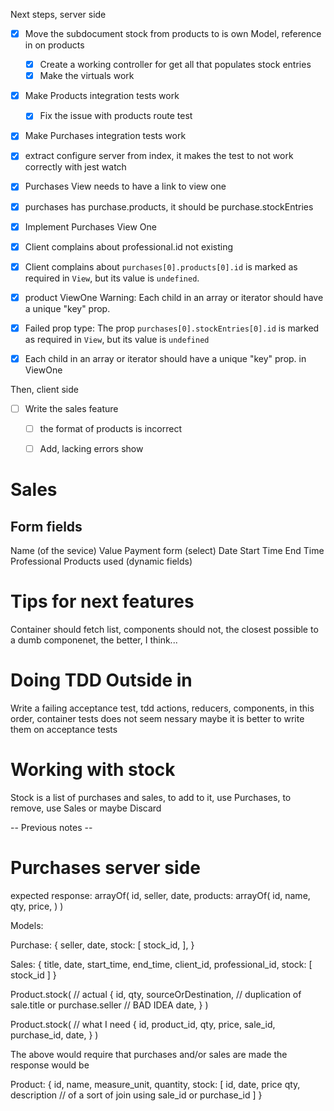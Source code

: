 Next steps, server side
+ [X] Move the subdocument stock from products to is own Model, reference in on products
  + [X] Create a working controller for get all that populates stock entries
  + [X] Make the virtuals work
+ [X] Make Products integration tests work
  + [X] Fix the issue with products route test
+ [X] Make Purchases integration tests work
+ [X] extract configure server from index, it makes the test to not work correctly with jest watch

+ [X] Purchases View needs to have a link to view one
+ [X] purchases has purchase.products, it should be purchase.stockEntries
+ [X] Implement Purchases View One

+ [X] Client complains about professional.id not existing
+ [X] Client complains about `purchases[0].products[0].id` is marked as required in `View`, but its value is `undefined`. 
+ [X] product ViewOne  Warning: Each child in an array or iterator should have a unique "key" prop.
+ [X] Failed prop type: The prop `purchases[0].stockEntries[0].id` is marked as required in `View`, but its value is `undefined`
+ [X]  Each child in an array or iterator should have a unique "key" prop. in ViewOne

Then, client side
+ [ ] Write the sales feature
  + [ ] the format of products is incorrect
  + [ ] Add, lacking errors show




# Sales
## Form fields
Name (of the sevice)
Value 
Payment form (select)
Date
Start Time
End Time
Professional
Products used (dynamic fields)


# Tips for next features
Container should fetch list, components should not, the closest possible to a dumb componenet, the better, I think...

# Doing TDD Outside in
Write a failing acceptance test, tdd actions, reducers, components, in this order, container tests does not seem nessary maybe it is better to write them on acceptance tests

# Working with stock
Stock is a list of purchases and sales, to add to it, use Purchases, to remove, use Sales or maybe Discard

-- Previous notes --

# Purchases server side

expected response:
arrayOf(
  id,
  seller,
  date,
  products: arrayOf(
    id,
    name,
    qty,
    price,
  )
)

Models:

Purchase: {
  seller,
  date,
  stock: [
    stock_id,
  ],
}

Sales: {
  title,
  date,
  start_time,
  end_time,
  client_id,
  professional_id,
  stock: [
    stock_id
  ]
}

Product.stock( // actual
  {
    id,
    qty,
    sourceOrDestination, // duplication of sale.title or purchase.seller // BAD IDEA
    date,
  }
)

Product.stock( // what I need
  {
    id,
    product_id,
    qty,
    price,
    sale_id,
    purchase_id,
    date,
  }
)

The above would require that purchases and/or sales are made
the response would be

Product: {
  id,
  name,
  measure_unit,
  quantity,
  stock: [
    id,
    date,
    price
    qty,
    description // of a sort of join using sale_id or purchase_id
  ]
}


